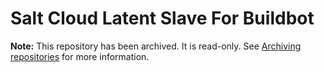 Salt Cloud Latent Slave For Buildbot
====================================

**Note:** This repository has been archived. It is read-only. See [Archiving repositories](https://github.com/blog/2460-archiving-repositories) for more information.
